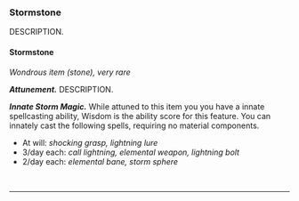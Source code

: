 
### Stormstone
DESCRIPTION.

#### Stormstone
*Wondrous item (stone), very rare*

***Attunement.*** DESCRIPTION.

***Innate Storm Magic.*** While attuned to this item you you have a innate spellcasting ability, Wisdom is the ability score for this feature. You can innately cast the following spells, requiring no material components.
- At will: *shocking grasp, lightning lure*
- 3/day each: *call lightning, elemental weapon, lightning bolt*
- 2/day each: *elemental bane, storm sphere*

<br>

___

<br>

